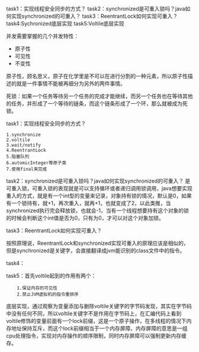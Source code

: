task1：实现线程安全同步的方式？
task2：synchronized是可重入锁吗？java如何实现synchronized的可重入？
task3：ReentrantLock如何实现可重入？
task4:Sychronized底层实现
task5:Voltile底层实现

并发需要掌握的几个并发特性：

* 原子性
* 可见性
* 不变性

原子性，顾名思义，原子在化学里是不可以在进行分割的一种元素，所以原子性描述的就是一件事情不能被再细分为另外的两件事情。

死锁：如果一个任务等待另一个任务的完成才能继续，而另一个任务也在等待其他的任务，并形成了一个等待的链条，而这个链条形成了一个环，那么就被成为死锁。

task1：实现线程安全同步的方式？

    1.synchronize
    2.voltile
    3.wait/notify
    4.ReentrantLock
    5.阻塞队列
    6.automicInteger等原子类
    7.使用final来完成

task2：synchronized是可重入锁吗？java如何实现synchronized的可重入？
是可重入锁，可重入锁的表现就是可以支持循环或者递归调用锁调用，java想要实现重入的方式，就是有一个int型的变量来记录，对象持有锁的情况，默认是0，如果有一个锁持有，就+1，再次重入，就再+1，也就变成了2，以此类推，当synchronized执行完会释放锁，也就会-1，当有一个线程想要持有这个对象的锁的时候会判断这个int值是否为0，只有为0，才可以对这个对象加锁。

task3：ReentrantLock如何实现可重入？

按照原理说，ReentrantLock和synchronized实现可重入的原理应该是相似的，但是synchronized是关键字，会直接翻译成jvm能识别的class文件中的指令。

task4：

task5：首先voltile起到的作用有两个：

        1.保证内存的可见性
        2.禁止JVM虚拟机的指令重排序

底层实现，通过观察为变量添加与删除voltile关键字的字节码发现，其实在字节码中没有任何不同，所以voltile关键字不是作用在字节码上，在汇编代码上看到voltile修饰的变量前面有一个lock前缀，这是一个原子操作，在多线程的情况下内存地址保持互斥，而这个lock前缀相当于一个内存屏障，内存屏障的意思是一组cpu处理指令，实现对内存操作的顺序限制，同时内存屏障可以强制更新内存缓存。
